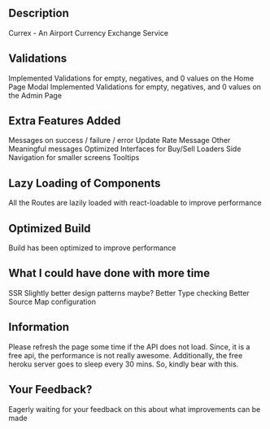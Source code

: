 ## Description

Currex - An Airport Currency Exchange Service

## Validations
Implemented Validations for empty, negatives, and 0 values on the Home Page Modal
Implemented Validations for empty, negatives, and 0 values on the Admin Page

## Extra Features Added
Messages on success / failure / error
Update Rate Message
Other Meaningful messages
Optimized Interfaces for Buy/Sell
Loaders
Side Navigation for smaller screens
Tooltips

## Lazy Loading of Components
All the Routes are lazily loaded with react-loadable to improve performance

## Optimized Build
Build has been optimized to improve performance


## What I could have done with more time
SSR
Slightly better design patterns maybe?
Better Type checking
Better Source Map configuration

## Information
Please refresh the page some time if the API does not load. Since, it is a free api, the performance is not really awesome. Additionally,
the free heroku server goes to sleep every 30 mins. So, kindly bear with this.

## Your Feedback?
Eagerly waiting for your feedback on this about what improvements can be made